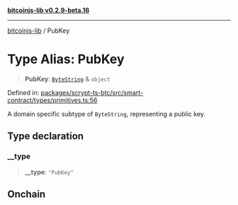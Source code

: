 [**bitcoinjs-lib v0.2.9-beta.16**](../README.md)

***

[bitcoinjs-lib](../README.md) / PubKey

# Type Alias: PubKey

> **PubKey**: [`ByteString`](ByteString.md) & `object`

Defined in: [packages/scrypt-ts-btc/src/smart-contract/types/primitives.ts:56](https://github.com/sCrypt-Inc/scrypt-btc-mono/blob/7d2760b2d3565565fcb011792878d3764e0701be/packages/scrypt-ts-btc/src/smart-contract/types/primitives.ts#L56)

A domain specific subtype of `ByteString`, representing a public key.

## Type declaration

### \_\_type

> **\_\_type**: `"PubKey"`

## Onchain
